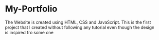 # My-Portfolio
The Website is created using HTML, CSS and JavaScript. This is the first project that I created without following any tutorial even though the design is inspired fro some one
